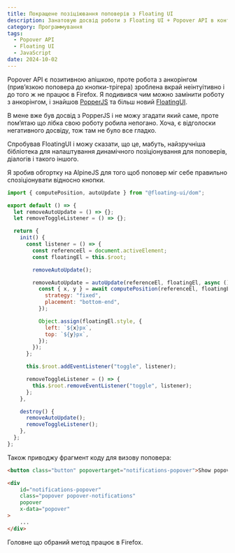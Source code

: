 ```yaml
---
title: Покращене позіціювання поповерів з Floating UI
description: Занатовую досвід роботи з Floating UI + Popover API в контексті Firefox
category: Программування
tags:
  - Popover API
  - Floating UI
  - JavaScript
date: 2024-10-02
---
```

Popover API є позитивною апішкою, проте робота з анкорінгом (привʼязкою поповера до кнопки-трігера) зроблена вкрай неінтуітивно і до того ж не працює в Firefox. Я подивився чим можно замінити роботу з анкорінгом, і знайшов [PopperJS](https://popper.js.org/docs/v2/) та більш новий [FloatingUI](https://floating-ui.com/).

В мене вже був досвід з PopperJS і не можу згадати який саме, проте помʼятаю що лібка свою роботу робила непогано. Хоча, є відголоски негативного досвіду, тож там не було все гладко.

Спробував FloatingUI і можу сказати, що це, мабуть, найзручніша бібліотека для налаштування динамічного позіціонування для поповерів, діалогів і такого іншого.

Я зробив обгортку на AlpineJS для того щоб поповер міг себе правильно спозіціонувати відносно кнопки.

```js
import { computePosition, autoUpdate } from "@floating-ui/dom";

export default () => {
  let removeAutoUpdate = () => {};
  let removeToggleListener = () => {};

  return {
    init() {
      const listener = () => {
        const referenceEl = document.activeElement;
        const floatingEl = this.$root;

        removeAutoUpdate();

        removeAutoUpdate = autoUpdate(referenceEl, floatingEl, async () => {
          const { x, y } = await computePosition(referenceEl, floatingEl, {
            strategy: "fixed",
            placement: "bottom-end",
          });

          Object.assign(floatingEl.style, {
            left: `${x}px`,
            top: `${y}px`,
          });
        });
      };

      this.$root.addEventListener("toggle", listener);

      removeToggleListener = () => {
        this.$root.removeEventListener("toggle", listener);
      };
    },

    destroy() {
      removeAutoUpdate();
      removeToggleListener();
    },
  };
};
```

Також приводжу фрагмент коду для визову поповера:

```html
<button class="button" popovertarget="notifications-popover">Show popover</button>

<div
    id="notifications-popover"
    class="popover popover-notifications"
    popover
    x-data="popover"
>
	...
</div>
```

Головне що обраний метод працює в Firefox.
